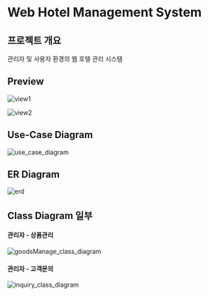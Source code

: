 # Web Hotel Management System
## 프로젝트 개요
관리자 및 사용자 환경의 웹 호텔 관리 시스템

## Preview
![view1](https://user-images.githubusercontent.com/61999234/78984554-84e70c00-7b61-11ea-980d-d6f6839ea5d7.jpg)
</br>


![view2](https://user-images.githubusercontent.com/61999234/78984557-86b0cf80-7b61-11ea-91b4-a32117b243e0.jpg)

## Use-Case Diagram
![use_case_diagram](https://user-images.githubusercontent.com/61999234/78984565-8a445680-7b61-11ea-9a10-218bcbc3b4d4.jpg)

## ER Diagram
![erd](https://user-images.githubusercontent.com/61999234/78984562-887a9300-7b61-11ea-8e6d-c603298b376c.jpg)

## Class Diagram 일부
#### 관리자 - 상품관리
![goodsManage_class_diagram](https://user-images.githubusercontent.com/61999234/78984570-8d3f4700-7b61-11ea-885a-dc29222ef399.jpg)
</br>


#### 관리자 - 고객문의
![inquiry_class_diagram](https://user-images.githubusercontent.com/61999234/78984574-8fa1a100-7b61-11ea-87a8-4b9bdb27bcd6.jpg)
</br>





